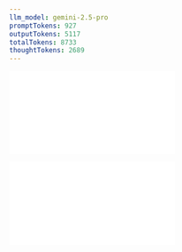 ```yaml
---
llm_model: gemini-2.5-pro
promptTokens: 927
outputTokens: 5117
totalTokens: 8733
thoughtTokens: 2689
---
```


![@](steps/prompt.0ee779d1.md)

![@](steps/response.b5894d34.md)